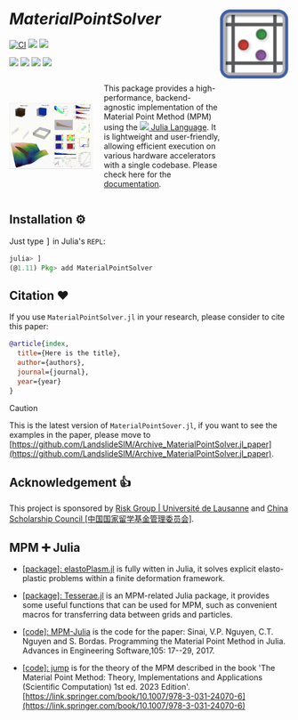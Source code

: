 # *MaterialPointSolver* <img src="docs/src/assets/logo.png" align="right" height="126" />

[![CI](https://github.com/LandslideSIM/MaterialPointSolver.jl/actions/workflows/ci.yml/badge.svg)](https://github.com/LandslideSIM/MaterialPointSolver.jl/actions/workflows/ci.yml) 
[![](https://img.shields.io/badge/docs-stable-blue.svg?logo=quicklook)](https://landslidesim.github.io/MaterialPointSolver.jl/stable/)
[![](https://img.shields.io/badge/version-v0.3.10-pink)]()

[![](https://img.shields.io/badge/NVIDIA-CUDA-green.svg?logo=nvidia)](https://developer.nvidia.com/cuda-toolkit)
[![](https://img.shields.io/badge/AMD-ROCm-red.svg?logo=amd)](https://www.amd.com/en/products/software/rocm.html)
[![](https://img.shields.io/badge/Intel-oneAPI-blue.svg?logo=intel)](https://www.intel.com/content/www/us/en/developer/tools/oneapi/overview.html)
[![](https://img.shields.io/badge/Apple-Metal-purple.svg?logo=apple)](https://developer.apple.com/metal/)

<div style="display: flex; align-items: center;">
    <img src="docs/assets/readme.gif" style="width: 150px; height: auto; margin-right: 20px;">
    <p>This package provides a high-performance, backend-agnostic implementation of the Material Point Method (MPM) using the <a href="https://julialang.org" target="_blank"><img src="https://raw.githubusercontent.com/JuliaLang/julia-logo-graphics/master/images/julia.ico" width="16em"> Julia Language</a>. It is lightweight and user-friendly, allowing efficient execution on various hardware accelerators with a single codebase. Please check here for the <a href="https://landslidesim.github.io/MaterialPointSolver.jl/stable/" target="_blank">documentation</a>.</p>
</div>


## Installation ⚙️

Just type <kbd>]</kbd> in Julia's `REPL`:

```julia
julia> ]
(@1.11) Pkg> add MaterialPointSolver
```

## Citation ❤
If you use `MaterialPointSolver.jl` in your research, please consider to cite this paper:

```bib
@article{index,
  title={Here is the title},
  author={authors},
  journal={journal},
  year={year}
}
```
> [!CAUTION]
> This is the latest version of `MaterialPointSover.jl`, if you want to see the examples in the paper, please move to [https://github.com/LandslideSIM/Archive_MaterialPointSolver.jl_paper](https://github.com/LandslideSIM/Archive_MaterialPointSolver.jl_paper).

## Acknowledgement 👍

This project is sponsored by [Risk Group | Université de Lausanne](https://wp.unil.ch/risk/) and [China Scholarship Council [中国国家留学基金管理委员会]](https://www.csc.edu.cn/).

## MPM ➕ Julia

* [[package]: elastoPlasm.jl](https://github.com/ewyser/elastoPlasm.jl) is fully witten in Julia, it solves explicit elasto-plastic problems within a finite deformation framework.

* [[package]: Tesserae.jl](https://github.com/KeitaNakamura/Tesserae.jl) is an MPM-related Julia package, it provides some useful functions that can be used for MPM, such as convenient macros for transferring data between grids and particles.

* [[code]: MPM-Julia](https://github.com/vinhphunguyen/MPM-Julia) is the code for the paper: Sinai, V.P. Nguyen, C.T. Nguyen and S. Bordas. Programming the Material Point Method in Julia. Advances in Engineering Software,105: 17--29, 2017.

* [[code]: jump](https://github.com/vinhphunguyen/jump) is for the theory of the MPM described in the book 'The Material Point Method: Theory, Implementations and Applications (Scientific Computation) 1st ed. 2023 Edition'. [https://link.springer.com/book/10.1007/978-3-031-24070-6](https://link.springer.com/book/10.1007/978-3-031-24070-6)
